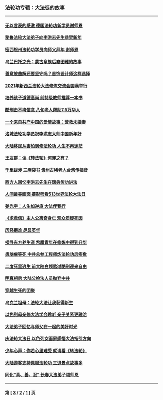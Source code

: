 ### 法轮功专辑：大法徒的故事
---
#### [无以言表的感激 德国法轮功新学员谢师恩](../../pages/nf1147481/n13543790.md?03080430) 
#### [秘鲁法轮大法弟子向李洪志先生恭贺新年](../../pages/nf1147481/n13540182.md?03080430) 
#### [密西根州法轮功学员向师父拜年 谢师恩](../../pages/nf1147481/n13538183.md?03080430) 
#### [乌兰巴托之光：蒙古皇族后裔图雅的故事](../../pages/nf1147481/n13155759.md?03080430) 
#### [善意被曲解还要坚守吗？首饰设计师这样选择](../../pages/nf1147481/n13077575.md?03080430) 
#### [2021年新西兰法轮大法修炼交流会圆满举行](../../pages/nf1147481/n13033149.md?03080430) 
#### [培养孩子道德高尚 前特级教师推荐一本书](../../pages/nf1147481/n12938640.md?03080430) 
#### [酷刑击不垮信念 八旬老人帮助7.5万华人](../../pages/nf1147481/n12880712.md?03080430) 
#### [一个来自共产中国的爱情故事：营救未婚妻](../../pages/nf1147481/n12778386.md?03080430) 
#### [洛城法轮功学员祝李洪志大师中国新年好](../../pages/nf1147481/n12724685.md?03080430) 
#### [大陆移民从害怕到修法轮功 人生不再迷茫](../../pages/nf1147481/n12414325.md?03080430) 
#### [王友群：读《转法轮》何罪之有？](../../pages/nf1147481/n12408647.md?03080430) 
#### [千里跋涉 三麻袋书 贵州古稀老人台湾传福音](../../pages/nf1147481/n12198750.md?03080430) 
#### [西方人回忆李洪志先生在瑞典传功讲法](../../pages/nf1147481/n12099607.md?03080430) 
#### [人间最美画面 摄影师看513世界法轮大法日](../../pages/nf1147481/n12094118.md?03080430) 
#### [姜光宇：人生如逆旅 大法伴我行](../../pages/nf1147481/n12088664.md?03080430) 
#### [《求救信》主人公离奇身亡 观众质疑死因](../../pages/nf1147481/n11845215.md?03080430) 
#### [历经磨难 尽显英华](../../pages/nf1147481/n11723297.md?03080430) 
#### [探寻东方养生道 希腊青年在修炼中得到升华](../../pages/nf1147481/n11494502.md?03080430) 
#### [患脑瘤等死 中共总参工程师炼法轮功后痊愈](../../pages/nf1147481/n11466682.md?03080430) 
#### [二度死里逃生 前大陆白领熬过酷刑迎来自由](../../pages/nf1147481/n11368594.md?03080430) 
#### [明真相后 大陆公检法人员抛弃中共](../../pages/nf1147481/n11358618.md?03080430) 
#### [穿越生死的团聚](../../pages/nf1147481/n11258922.md?03080430) 
#### [乌克兰祖母：法轮大法让我获得新生](../../pages/nf1147481/n11269457.md?03080430) 
#### [以色列母亲修大法学会聆听 亲子关系更融洽](../../pages/nf1147481/n11268195.md?03080430) 
#### [大法弟子回忆与师父在一起的美好时光](../../pages/nf1147481/n11267759.md?03080430) 
#### [庆法轮大法日 以色列女画家感悟大法指引方向](../../pages/nf1147481/n11267735.md?03080430) 
#### [少年心声：你若心里难受 就请看《转法轮》](../../pages/nf1147481/n11267496.md?03080430) 
#### [大陆游客支持佩服法轮功 三退景点故事多](../../pages/nf1147481/n11267378.md?03080430) 
#### [同化“真、善、忍” 长春大法弟子颂师恩](../../pages/nf1147481/n11266497.md?03080430) 

---
#### 第 [ [3](./3.md?03080430) / [2](./2.md?03080430) / [1](./1.md?03080430) ] 页

